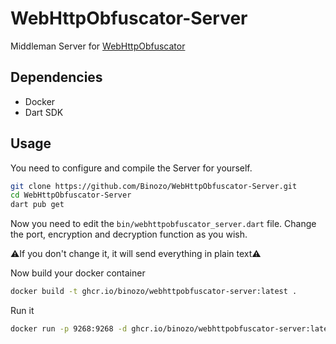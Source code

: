 # WebHttpObfuscator-Server
Middleman Server for [WebHttpObfuscator](https://github.com/Binozo/WebHttpObfuscator)

## Dependencies
- Docker
- Dart SDK

## Usage
You need to configure and compile the Server for yourself.

```bash
git clone https://github.com/Binozo/WebHttpObfuscator-Server.git
cd WebHttpObfuscator-Server
dart pub get
```

Now you need to edit the `bin/webhttpobfuscator_server.dart` file.
Change the port, encryption and decryption function as you wish.

⚠️If you don't change it, it will send everything in plain text⚠️

Now build your docker container
```bash
docker build -t ghcr.io/binozo/webhttpobfuscator-server:latest .
```

Run it
```bash
docker run -p 9268:9268 -d ghcr.io/binozo/webhttpobfuscator-server:latest
```